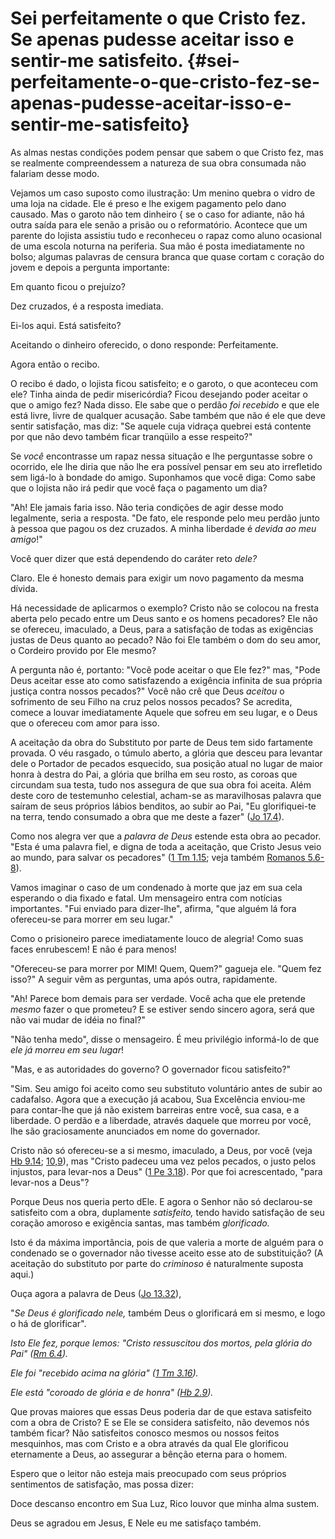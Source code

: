 # Sei perfeitamente o que Cristo fez. Se apenas pudesse aceitar isso e sentir-me satisfeito. {#sei-perfeitamente-o-que-cristo-fez-se-apenas-pudesse-aceitar-isso-e-sentir-me-satisfeito}

As almas nestas condições podem pensar que sabem o que Cristo fez, mas se realmente compreendessem a natureza de sua obra consumada não falariam desse modo.

Vejamos um caso suposto como ilustração: Um menino quebra o vidro de uma loja na cidade. Ele é preso e lhe exigem pagamento pelo dano causado. Mas o garoto não tem dinheiro { se o caso for adiante, não há outra saída para ele senão a prisão ou o reformatório. Acontece que um parente do lojista assistiu tudo e reconheceu o rapaz como aluno ocasional de uma escola noturna na periferia. Sua mão é posta imediatamente no bolso; algumas palavras de censura branca que quase cortam c coração do jovem e depois a pergunta importante:

Em quanto ficou o prejuízo?

Dez cruzados, é a resposta imediata.

Ei-los aqui. Está satisfeito?

Aceitando o dinheiro oferecido, o dono responde: Perfeitamente.

Agora então o recibo.

O recibo é dado, o lojista ficou satisfeito; e o garoto, o que aconteceu com ele? Tinha ainda de pedir misericórdia? Ficou desejando poder aceitar o que o amigo fez? Nada disso. Ele sabe que o perdão _foi recebido_ e que ele está livre, livre de qualquer acusação. Sabe também que não é ele que deve sentir satisfação, mas diz: &quot;Se aquele cuja vidraça quebrei está contente por que não devo também ficar tranqüilo a esse respeito?&quot;

Se _você_ encontrasse um rapaz nessa situação e lhe perguntasse sobre o ocorrido, ele lhe diria que não lhe era possível pensar em seu ato irrefletido sem ligá-lo à bondade do amigo. Suponhamos que você diga: Como sabe que o lojista não irá pedir que você faça o pagamento um dia?

&quot;Ah! Ele jamais faria isso. Não teria condições de agir desse modo legalmente, seria a resposta. &quot;De fato, ele responde pelo meu perdão junto à pessoa que pagou os dez cruzados. A minha liberdade é _devida ao meu amigo_!&quot;

Você quer dizer que está dependendo do caráter reto _dele?_

Claro. Ele é honesto demais para exigir um novo pagamento da mesma dívida.

Há necessidade de aplicarmos o exemplo? Cristo não se colocou na fresta aberta pelo pecado entre um Deus santo e os homens pecadores? Ele não se ofereceu, imaculado, a Deus, para a satisfação de todas as exigências justas de Deus quanto ao pecado? Não foi Ele também o dom do seu amor, o Cordeiro provido por Ele mesmo?

A pergunta não é, portanto: &quot;Você pode aceitar o que Ele fez?&quot; mas, &quot;Pode Deus aceitar esse ato como satisfazendo a exigência infinita de sua própria justiça contra nossos pecados?&quot; Você não crê que Deus _aceitou_ o sofrimento de seu Filho na cruz pelos nossos pecados? Se acredita, comece a louvar imediatamente Aquele que sofreu em seu lugar, e o Deus que o ofereceu com amor para isso.

A aceitação da obra do Substituto por parte de Deus tem sido fartamente provada. O véu rasgado, o túmulo aberto, a glória que desceu para levantar dele o Portador de pecados esquecido, sua posição atual no lugar de maior honra à destra do Pai, a glória que brilha em seu rosto, as coroas que circundam sua testa, tudo nos assegura de que sua obra foi aceita. Além deste coro de testemunho celestial, acham-se as maravilhosas palavra que saíram de seus próprios lábios benditos, ao subir ao Pai, &quot;Eu glorifiquei-te na terra, tendo consumado a obra que me deste a fazer&quot; ([Jo 17.4](http://bibliaonline.com.br/acf/jo/17/4)).

Como nos alegra ver que a _palavra de Deus_ estende esta obra ao pecador. &quot;Esta é uma palavra fiel, e digna de toda a aceitação, que Cristo Jesus veio ao mundo, para salvar os pecadores&quot; ([1 Tm 1.15](http://bibliaonline.com.br/acf/1tm/1/15); veja também [Romanos 5.6-8](http://bibliaonline.com.br/acf/rm/5/6-8)).

Vamos imaginar o caso de um condenado à morte que jaz em sua cela esperando o dia fixado e fatal. Um mensageiro entra com notícias importantes. &quot;Fui enviado para dizer-lhe&quot;, afirma, &quot;que alguém lá fora ofereceu-se para morrer em seu lugar.&quot;

Como o prisioneiro parece imediatamente louco de alegria! Como suas faces enrubescem! E não é para menos!

&quot;Ofereceu-se para morrer por MIM! Quem, Quem?&quot; gagueja ele. &quot;Quem fez isso?&quot; A seguir vêm as perguntas, uma após outra, rapidamente.

&quot;Ah! Parece bom demais para ser verdade. Você acha que ele pretende _mesmo_ fazer o que prometeu? E se estiver sendo sincero agora, será que não vai mudar de idéia no final?&quot;

&quot;Não tenha medo&quot;, disse o mensageiro. É meu privilégio informá-lo de que _ele já morreu em seu lugar_!

&quot;Mas, e as autoridades do governo? O governador ficou satisfeito?&quot;

&quot;Sim. Seu amigo foi aceito como seu substituto voluntário antes de subir ao cadafalso. Agora que a execução já acabou, Sua Excelência enviou-me para contar-lhe que já não existem barreiras entre você, sua casa, e a liberdade. O perdão e a liberdade, através daquele que morreu por você, lhe são graciosamente anunciados em nome do governador.

Cristo não só ofereceu-se a si mesmo, imaculado, a Deus, por você (veja [Hb 9.14](http://bibliaonline.com.br/acf/hb/9/14); [10,9](http://bibliaonline.com.br/acf/hb/10/9)), mas &quot;Cristo padeceu uma vez pelos pecados, o justo pelos injustos, para levar-nos a Deus&quot; ([1 Pe 3.18](http://bibliaonline.com.br/acf/1pe/3/18)). Por que foi acrescentado, &quot;para levar-nos a Deus&quot;?

Porque Deus nos queria perto dEle. E agora o Senhor não só declarou-se satisfeito com a obra, duplamente _satisfeito,_ tendo havido satisfação de seu coração amoroso e exigência santas, mas também _glorificado._

Isto é da máxima importância, pois de que valeria a morte de alguém para o condenado se o governador não tivesse aceito esse ato de substituição? (A aceitação do substituto por parte do _criminoso_ é naturalmente suposta aqui.)

Ouça agora a palavra de Deus ([Jo 13.32](http://bibliaonline.com.br/acf/jo/13/32)),

&quot;_Se Deus é glorificado nele,_ também Deus o glorificará em si mesmo, e logo o há de glorificar&quot;.

_Isto Ele fez, porque lemos: &quot;Cristo ressuscitou dos mortos, pela glória do Pai&quot; (_[_Rm 6.4_](http://bibliaonline.com.br/acf/rm/6/4)_)._

_Ele foi &quot;recebido acima na glória&quot; (_[_1 Tm 3.16_](http://bibliaonline.com.br/acf/1tm/3/16)_)._

_Ele está &quot;coroado de glória e de honra&quot; (_[_Hb 2.9_](http://bibliaonline.com.br/acf/hb/2/9)_)._

Que provas maiores que essas Deus poderia dar de que estava satisfeito com a obra de Cristo? E se Ele se considera satisfeito, não devemos nós também ficar? Não satisfeitos conosco mesmos ou nossos feitos mesquinhos, mas com Cristo e a obra através da qual Ele glorificou eternamente a Deus, ao assegurar a bênção eterna para o homem.

Espero que o leitor não esteja mais preocupado com seus próprios sentimentos de satisfação, mas possa dizer:

Doce descanso encontro em Sua Luz, Rico louvor que minha alma sustem.

Deus se agradou em Jesus, E Nele eu me satisfaço também.
